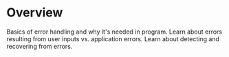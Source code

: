 # Overview

Basics of error handling and why it's needed in program. Learn about errors
resulting from user inputs vs. application errors. Learn about detecting and
recovering from errors.
